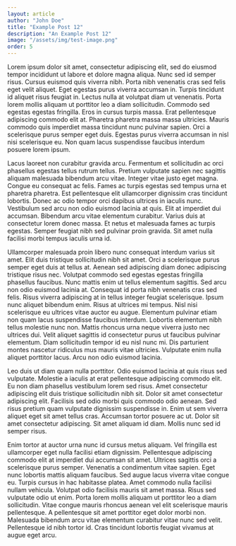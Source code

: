 ```yaml
---
layout: article
author: "John Doe"
title: "Example Post 12"
description: "An Example Post 12"
image: "/assets/img/test-image.png"
order: 5
---
```


Lorem ipsum dolor sit amet, consectetur adipiscing elit, sed do eiusmod tempor incididunt ut labore et dolore magna aliqua. Nunc sed id semper risus. Cursus euismod quis viverra nibh. Porta nibh venenatis cras sed felis eget velit aliquet. Eget egestas purus viverra accumsan in. Turpis tincidunt id aliquet risus feugiat in. Lectus nulla at volutpat diam ut venenatis. Porta lorem mollis aliquam ut porttitor leo a diam sollicitudin. Commodo sed egestas egestas fringilla. Eros in cursus turpis massa. Erat pellentesque adipiscing commodo elit at. Pharetra pharetra massa massa ultricies. Mauris commodo quis imperdiet massa tincidunt nunc pulvinar sapien. Orci a scelerisque purus semper eget duis. Egestas purus viverra accumsan in nisl nisi scelerisque eu. Non quam lacus suspendisse faucibus interdum posuere lorem ipsum.

Lacus laoreet non curabitur gravida arcu. Fermentum et sollicitudin ac orci phasellus egestas tellus rutrum tellus. Pretium vulputate sapien nec sagittis aliquam malesuada bibendum arcu vitae. Integer vitae justo eget magna. Congue eu consequat ac felis. Fames ac turpis egestas sed tempus urna et pharetra pharetra. Est pellentesque elit ullamcorper dignissim cras tincidunt lobortis. Donec ac odio tempor orci dapibus ultrices in iaculis nunc. Vestibulum sed arcu non odio euismod lacinia at quis. Elit at imperdiet dui accumsan. Bibendum arcu vitae elementum curabitur. Varius duis at consectetur lorem donec massa. Et netus et malesuada fames ac turpis egestas. Semper feugiat nibh sed pulvinar proin gravida. Sit amet nulla facilisi morbi tempus iaculis urna id.

Ullamcorper malesuada proin libero nunc consequat interdum varius sit amet. Elit duis tristique sollicitudin nibh sit amet. Orci a scelerisque purus semper eget duis at tellus at. Aenean sed adipiscing diam donec adipiscing tristique risus nec. Volutpat commodo sed egestas egestas fringilla phasellus faucibus. Nunc mattis enim ut tellus elementum sagittis. Sed arcu non odio euismod lacinia at. Consequat id porta nibh venenatis cras sed felis. Risus viverra adipiscing at in tellus integer feugiat scelerisque. Ipsum nunc aliquet bibendum enim. Risus at ultrices mi tempus. Nisl nisi scelerisque eu ultrices vitae auctor eu augue. Elementum pulvinar etiam non quam lacus suspendisse faucibus interdum. Lobortis elementum nibh tellus molestie nunc non. Mattis rhoncus urna neque viverra justo nec ultrices dui. Velit aliquet sagittis id consectetur purus ut faucibus pulvinar elementum. Diam sollicitudin tempor id eu nisl nunc mi. Dis parturient montes nascetur ridiculus mus mauris vitae ultricies. Vulputate enim nulla aliquet porttitor lacus. Arcu non odio euismod lacinia.

Leo duis ut diam quam nulla porttitor. Odio euismod lacinia at quis risus sed vulputate. Molestie a iaculis at erat pellentesque adipiscing commodo elit. Eu non diam phasellus vestibulum lorem sed risus. Amet consectetur adipiscing elit duis tristique sollicitudin nibh sit. Dolor sit amet consectetur adipiscing elit. Facilisis sed odio morbi quis commodo odio aenean. Sed risus pretium quam vulputate dignissim suspendisse in. Enim ut sem viverra aliquet eget sit amet tellus cras. Accumsan tortor posuere ac ut. Dolor sit amet consectetur adipiscing. Sit amet aliquam id diam. Mollis nunc sed id semper risus.

Enim tortor at auctor urna nunc id cursus metus aliquam. Vel fringilla est ullamcorper eget nulla facilisi etiam dignissim. Pellentesque adipiscing commodo elit at imperdiet dui accumsan sit amet. Ultrices sagittis orci a scelerisque purus semper. Venenatis a condimentum vitae sapien. Eget nunc lobortis mattis aliquam faucibus. Sed augue lacus viverra vitae congue eu. Turpis cursus in hac habitasse platea. Amet commodo nulla facilisi nullam vehicula. Volutpat odio facilisis mauris sit amet massa. Risus sed vulputate odio ut enim. Porta lorem mollis aliquam ut porttitor leo a diam sollicitudin. Vitae congue mauris rhoncus aenean vel elit scelerisque mauris pellentesque. A pellentesque sit amet porttitor eget dolor morbi non. Malesuada bibendum arcu vitae elementum curabitur vitae nunc sed velit. Pellentesque id nibh tortor id. Cras tincidunt lobortis feugiat vivamus at augue eget arcu.

